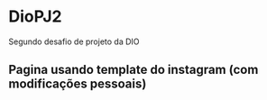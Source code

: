 # DioPJ2
Segundo desafio de projeto da DIO

## Pagina usando template do instagram (com modificações pessoais)
